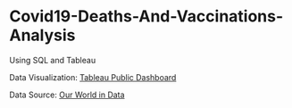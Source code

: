# Covid19-Deaths-And-Vaccinations-Analysis
Using SQL and Tableau

Data Visualization: [Tableau Public Dashboard](https://public.tableau.com/views/Covid19_Analysis_Dashboard_16904832536400/Dashboard1?:language=en-US&:display_count=n&:origin=viz_share_link)

Data Source: [Our World in Data](https://ourworldindata.org/covid-deaths)
